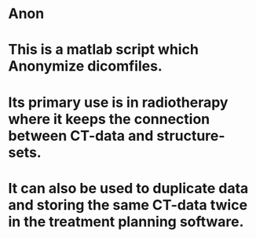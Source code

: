 # Anon
# This is a matlab script which Anonymize dicomfiles. 
# Its primary use is in radiotherapy where it keeps the connection between CT-data and structure-sets. 
# It can also be used to duplicate data and storing the same CT-data twice in the treatment planning software. 
